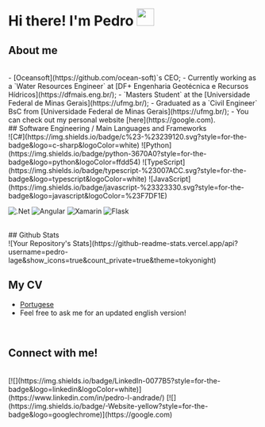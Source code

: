 <h1 align="left">Hi there! I'm Pedro <img src="https://media.giphy.com/media/hvRJCLFzcasrR4ia7z/giphy.gif" width="35"></h1>

<!--
**pedro-lage/pedro-lage** is a ✨ _special_ ✨ repository because its `README.md` (this file) appears on your GitHub profile.

Here are some ideas to get you started:

- 🔭 I’m currently working on ...
- 🌱 I’m currently learning ...
- 👯 I’m looking to collaborate on ...
- 🤔 I’m looking for help with ...
- 💬 Ask me about ...
- 📫 How to reach me: ...
- 😄 Pronouns: ...
- ⚡ Fun fact: ...
-->

## About me
<br>
- [Oceansoft](https://github.com/ocean-soft)`s CEO;
- Currently working as a `Water Resources Engineer` at [DF+ Engenharia Geotécnica e Recursos Hídricos](https://dfmais.eng.br/);
- `Masters Student` at the [Universidade Federal de Minas Gerais](https://ufmg.br/);
- Graduated as a `Civil Engineer` BsC from [Universidade Federal de Minas Gerais](https://ufmg.br/);
- You can check out my personal website [here](https://google.com).


<br>
## Software Engineering / Main Languages and Frameworks
<br>
![C#](https://img.shields.io/badge/c%23-%23239120.svg?style=for-the-badge&logo=c-sharp&logoColor=white)
![Python](https://img.shields.io/badge/python-3670A0?style=for-the-badge&logo=python&logoColor=ffdd54)
![TypeScript](https://img.shields.io/badge/typescript-%23007ACC.svg?style=for-the-badge&logo=typescript&logoColor=white)
![JavaScript](https://img.shields.io/badge/javascript-%23323330.svg?style=for-the-badge&logo=javascript&logoColor=%23F7DF1E)

![.Net](https://img.shields.io/badge/.NET-5C2D91?style=for-the-badge&logo=.net&logoColor=white)
![Angular](https://img.shields.io/badge/angular-%23DD0031.svg?style=for-the-badge&logo=angular&logoColor=white)
![Xamarin](https://img.shields.io/badge/Xamarin-3199DC?style=for-the-badge&logo=xamarin&logoColor=white)
![Flask](https://img.shields.io/badge/Flask-white?style=for-the-badge&logo=flask&logoColor=black)


<br>
## Github Stats
<br>
![Your Repository's Stats](https://github-readme-stats.vercel.app/api?username=pedro-lage&show_icons=true&count_private=true&theme=tokyonight)


## My CV
- [Portugese](https://www.overleaf.com/read/wsgjpgskbxqd)
- Feel free to ask me for an updated english version!
<br>


## Connect with me!
<br>
[![](https://img.shields.io/badge/LinkedIn-0077B5?style=for-the-badge&logo=linkedin&logoColor=white)](https://www.linkedin.com/in/pedro-l-andrade/)
[![](https://img.shields.io/badge/-Website-yellow?style=for-the-badge&logo=googlechrome)](https://google.com)
